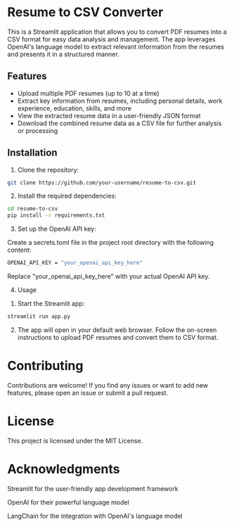 # Resume to CSV Converter

This is a Streamlit application that allows you to convert PDF resumes into a CSV format for easy data analysis and management. The app leverages OpenAI's language model to extract relevant information from the resumes and presents it in a structured manner.

## Features

- Upload multiple PDF resumes (up to 10 at a time)
- Extract key information from resumes, including personal details, work experience, education, skills, and more
- View the extracted resume data in a user-friendly JSON format
- Download the combined resume data as a CSV file for further analysis or processing

## Installation

1. Clone the repository:

```bash
git clone https://github.com/your-username/resume-to-csv.git
```

2. Install the required dependencies:

```bash
cd resume-to-csv
pip install -r requirements.txt
```

3. Set up the OpenAI API key:

Create a secrets.toml file in the project root directory with the following content:

```bash
OPENAI_API_KEY = "your_openai_api_key_here"
```
Replace "your_openai_api_key_here" with your actual OpenAI API key.

4. Usage
  
1) Start the Streamlit app:
   
```bash
streamlit run app.py
```

2) The app will open in your default web browser. Follow the on-screen instructions to upload PDF resumes and convert them to CSV format.

# Contributing

Contributions are welcome! If you find any issues or want to add new features, please open an issue or submit a pull request.

# License 

This project is licensed under the MIT License.

# Acknowledgments

Streamlit for the user-friendly app development framework

OpenAI for their powerful language model

LangChain for the integration with OpenAI's language model

